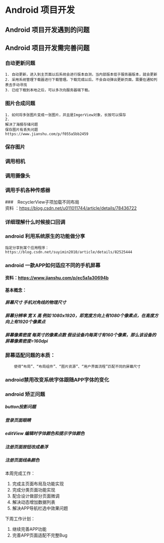 # Android 项目开发
## Android 项目开发遇到的问题

## Android 项目开发需完善问题
### 自动更新问题
    1. 自动更新，进入到主页面以后系统会进行版本自测，当内部版本低于服务器版本，就会更新
    2. 采用系统管理下载器进行下载管理。下载完成以后，不会自动弹出更新页面，需要在通知列表去手动寻找
    3. 已经下载到本地之后，可以多次向服务器端下载。
    
### 图片合成问题
    1. 如何将多张图片变成一张图片，并且是ImgerView对象，长按可以保存
    2. 
    解决了海报存储问题 
    保存图片有丢失问题
    https://www.jianshu.com/p/f055a5bb2459
### 保存图片
### 调用相机
### 调用摄像头
### 调用手机各种传感器
###　RecyclerView子项加载不同布局  
    资料 ：https://blog.csdn.net/u011011744/article/details/78436722

### 详细理解什么时候接口回调

### android 利用系统原生的功能做分享
    指定分享到某个应用程序： https://blog.csdn.net/suyimin2010/article/details/82525444
    
    
###  android 一款APP如何适应不同的手机屏幕
#### 资料：https://www.jianshu.com/p/ec5a1a30694b
####  基本概念：
##### 屏幕尺寸  手机对角线的物理尺寸
##### 屏幕分辨率     宽 X  高  例如 1080x1920，即宽度方向上有1080个像素点，在高度方向上有1920个像素点
##### 屏幕像素密度   每英寸的像素点数   假设设备内每英寸有160个像素，那么该设备的屏幕像素密度=160dpi
### 屏幕适配问题的本质：
        使得“布局”、“布局组件”、“图片资源”、“用户界面流程”匹配不同的屏幕尺寸
####

### android禁用改变系统字体跟随APP字体的变化


### android 矫正问题
#####  button投影问题
#####  登录页面眼睛
##### editView 编辑时字体颜色和提示字体颜色
##### 注册页面按钮改成悬浮
##### 注册页面线条颜色
###


本周完成工作：
1. 完成主页面布局及功能实现
2. 完成分类页面功能实现
3. 配合设计做部分页面微调
4. 解决动态增加数据列表
5. 解决APP导航栏选中效果问题

下周工作计划：
1. 继续完善APP功能
2. 完善APP页面适配不完整Bug
            
